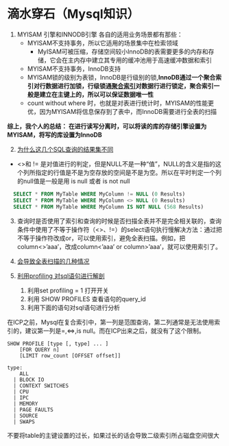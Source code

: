 # 滴水穿石（Mysql知识）

1. MYISAM 引擎和INNODB引擎 各自的适用业务场景都有那些：
   + MYISAM不支持事务，所以它适用的场景集中在检索领域
     + MyISAM可被压缩，存储空间较小InnoDB的表需要更多的内存和存储，它会在主内存中建立其专用的缓冲池用于高速缓冲数据和索引
   + MYISAM不支持事务，InnoDB支持
   + MYISAM锁的级别为表锁，InnoDB是行级别的锁,**InnoDB通过一个聚合索引对行数据进行加锁，行级锁通[聚合索引](https://dev.mysql.com/doc/refman/5.7/en/innodb-index-types.html)对数据行进行锁定，聚合索引一般是建立在主键上的，所以可以保证数据唯一性**
   + count without where 时，也就是对表进行统计时，MYISAM的性能更优，因为MYISAM将信息保存到了表中，而InnoDB需要进行全表的扫描

**综上，我个人的总结： 在进行读写分离时，可以将读的库的存储引擎设置为MYISAM，将写的库设置为InnoDB**

2.  [为什么这几个SQL查询的结果集不同](https://stackoverflow.com/questions/5658457/not-equal-operator-on-null)

  +  <>和 != 是对值进行的判定，但是NULL不是一种“值”，NULL的含义是指的这个列所指定的行值是不是为空存放的空间是不是为空。所以在平时判定一个列的null值是一般是用 is null 或者 is not null
```SQL
  SELECT * FROM MyTable WHERE MyColumn != NULL (0 Results)
  SELECT * FROM MyTable WHERE MyColumn <> NULL (0 Results)
  SELECT * FROM MyTable WHERE MyColumn IS NOT NULL (568 Results)
```
3. 查询时是否使用了索引和查询的时候是否扫描全表并不是完全相关联的，查询条件中使用了不等于操作符（<>、!=）的select语句执行慢解决方法：通过把不等于操作符改成or，可以使用索引，避免全表扫描。例如，把column<>’aaa’，改成column<’aaa’ or column>’aaa’，就可以使用索引了。

4. [会导致全表扫描的几种情况](http://www.cnblogs.com/feiling/p/3393356.html)

5. [利用profiling 对sql语句进行解剖](https://dev.mysql.com/doc/refman/5.7/en/show-profile.html)
    1. 利用set profiling = 1 打开开关
    2. 利用 SHOW PROFILES 查看语句的query_id 
    3. 利用下面的语句对sql语句进行分析

在ICP之前，Mysql在复合索引中，第一列是范围查询，第二列通常是无法使用索引的，建议第一列是=,<=>,is null。而在ICP出来之后，就没有了这个限制。

```
SHOW PROFILE [type [, type] ... ]
    [FOR QUERY n]
    [LIMIT row_count [OFFSET offset]]

type:
    ALL
  | BLOCK IO
  | CONTEXT SWITCHES
  | CPU
  | IPC
  | MEMORY
  | PAGE FAULTS
  | SOURCE
  | SWAPS
```


不要将table的主键设置的过长，如果过长的话会导致二级索引所占磁盘空间很大